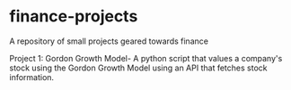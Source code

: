 # finance-projects
A repository of small projects geared towards finance


Project 1: Gordon Growth Model- A python script that values a company's stock using the Gordon Growth Model using an API that fetches stock information.
